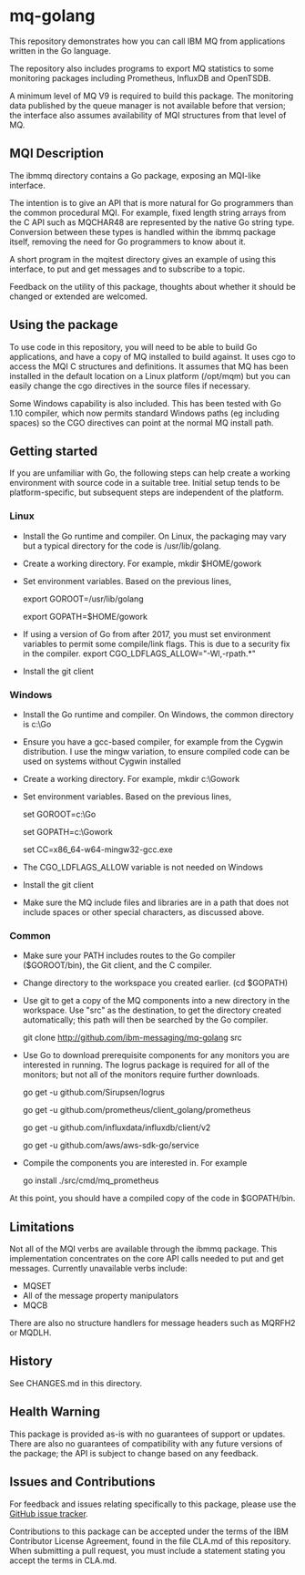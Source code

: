 # mq-golang
This repository demonstrates how you can call IBM MQ from applications written in the Go language.

The repository also includes programs to export MQ statistics to some monitoring
packages including Prometheus, InfluxDB and OpenTSDB.

A minimum level of MQ V9 is required to build this package.
The monitoring data published by the queue manager is not available before
that version; the interface also assumes availability of
MQI structures from that level of MQ.

## MQI Description

The ibmmq directory contains a Go package, exposing an MQI-like interface.

The intention is to give an API that is more natural for Go programmers than the common
procedural MQI. For example, fixed length string arrays from the C API such as MQCHAR48 are
represented by the native Go string type. Conversion between these types is handled within the ibmmq
package itself, removing the need for Go programmers to know about it.

A short program in the mqitest directory gives an example of using this interface, to put and get messages
and to subscribe to a topic.

Feedback on the utility of this package, thoughts about whether it should be changed or extended are
welcomed.

## Using the package

To use code in this repository, you will need to be able to build Go applications, and
have a copy of MQ installed to build against. It uses cgo to access the MQI C structures and definitions. It assumes that MQ has been
installed in the default location on a Linux platform (/opt/mqm) but you can easily change the
cgo directives in the source files if necessary.

Some Windows capability is also included. This has been tested with Go 1.10
compiler, which now permits standard Windows paths (eg including spaces)
so the CGO directives can point at the normal MQ install path.

## Getting started

If you are unfamiliar with Go, the following steps can help create a
working environment with source code in a suitable tree. Initial setup
tends to be platform-specific, but subsequent steps are independent of the
platform.

### Linux

* Install the Go runtime and compiler. On Linux, the packaging may vary
but a typical directory for the code is /usr/lib/golang.
* Create a working directory. For example, mkdir $HOME/gowork
* Set environment variables. Based on the previous lines,

  export GOROOT=/usr/lib/golang

  export GOPATH=$HOME/gowork

* If using a version of Go from after 2017, you must set environment variables
to permit some compile/link flags. This is due to a security fix in the compiler.
  export CGO_LDFLAGS_ALLOW="-Wl,-rpath.*"

* Install the git client

### Windows

* Install the Go runtime and compiler. On Windows, the
common directory is c:\Go
* Ensure you have a gcc-based compiler, for example from the Cygwin
distribution. I use the mingw variation, to ensure compiled code can
be used on systems without Cygwin installed
* Create a working directory. For example, mkdir c:\Gowork
* Set environment variables. Based on the previous lines,

  set GOROOT=c:\Go

  set GOPATH=c:\Gowork

  set CC=x86_64-w64-mingw32-gcc.exe

* The CGO_LDFLAGS_ALLOW variable is not needed on Windows
* Install the git client
* Make sure the MQ include files and libraries are in a path that does
not include spaces or other special characters, as discussed above.

### Common

* Make sure your PATH includes routes to the Go compiler ($GOROOT/bin),
the Git client, and the C compiler.
* Change directory to the workspace you created earlier. (cd $GOPATH)
* Use git to get a copy of the MQ components into a new directory in the
workspace. Use "src" as the destination, to get the directory created
automatically; this path will then be searched by the Go compiler.

  git clone http://github.com/ibm-messaging/mq-golang src

* Use Go to download prerequisite components for any monitors you are interested
in running. The logrus package is required for all of the monitors; but not
all of the monitors require further downloads.

  go get -u github.com/Sirupsen/logrus

  go get -u github.com/prometheus/client_golang/prometheus

  go get -u github.com/influxdata/influxdb/client/v2

  go get -u github.com/aws/aws-sdk-go/service

* Compile the components you are interested in. For example

  go install ./src/cmd/mq_prometheus

At this point, you should have a compiled copy of the code in $GOPATH/bin.

## Limitations

Not all of the MQI verbs are available through the ibmmq package. This
implementation concentrates on the core API calls needed to put and get messages.
Currently unavailable verbs include:
* MQSET
* All of the message property manipulators
* MQCB

There are also no structure handlers for message headers such as MQRFH2 or MQDLH.

## History

See CHANGES.md in this directory.

## Health Warning

This package is provided as-is with no guarantees of support or updates. There are also no guarantees of compatibility
with any future versions of the package; the API is subject to change based on any feedback.

## Issues and Contributions

For feedback and issues relating specifically to this package, please use the [GitHub issue tracker](https://github.com/ibm-messaging/mq-golang/issues).

Contributions to this package can be accepted under the terms of the IBM Contributor License Agreement,
found in the file CLA.md of this repository. When submitting a pull request, you must include a statement stating
you accept the terms in CLA.md.

